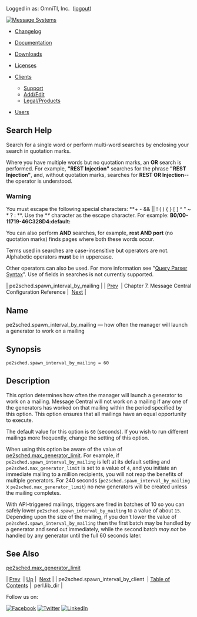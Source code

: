 Logged in as: OmniTI, Inc.  ([logout](https://support.messagesystems.com/logout.php))

[![Message Systems](https://support.messagesystems.com/images/ms-white205.png)](https://support.messagesystems.com/start.php) 

*   [Changelog](https://support.messagesystems.com/start.php?show=changelog)
*   [Documentation](https://support.messagesystems.com/docs/)
*   [Downloads](https://support.messagesystems.com/start.php)

*   [Licenses](https://support.messagesystems.com/license_summary.php)
*   <a href="">Clients</a>
    *   [Support](https://support.messagesystems.com/cs.php)
    *   [Add/Edit](https://support.messagesystems.com/edit_client.php)
    *   [Legal/Products](https://support.messagesystems.com/edit_products.php)
*   [Users](https://support.messagesystems.com/edit_customer.php)

## Search Help

Search for a single word or perform multi-word searches by enclosing your search in quotation marks.

Where you have multiple words but no quotation marks, an **OR** search is performed. For example, **"REST Injection"** searches for the phrase **"REST Injection"**, and, without quotation marks, searches for **REST OR Injection**--the operator is understood.

### Warning

You must escape the following special characters: **+ - && || ! ( ) { } [ ] ^ " ~ * ? : \**. Use the **\** character as the escape character. For example: **B0/00-11719-46C328D4\:default\:**

You can also perform **AND** searches, for example, **rest AND port** (no quotation marks) finds pages where both these words occur.

Terms used in searches are case-insensitive but operators are not. Alphabetic operators **must** be in uppercase.

Other operators can also be used. For more information see "[Query Parser Syntax](https://lucene.apache.org/core/old_versioned_docs/versions/3_0_0/queryparsersyntax.html)". Use of fields in searches is not currently supported.

| pe2sched.spawn_interval_by_mailing |
| [Prev](conf.pe2sched.spawn_interval_by_client.php)  | Chapter 7. Message Central Configuration Reference |  [Next](conf.perl.lib_dir.php) |

<a name="conf.pe2sched.spawn_interval_by_mailing"></a>
## Name

pe2sched.spawn_interval_by_mailing — how often the manager will launch a generator to work on a mailing

## Synopsis

`pe2sched.spawn_interval_by_mailing = 60`

<a name="idp2174560"></a>
## Description

This option determines how often the manager will launch a generator to work on a mailing. Message Central will not work on a mailing if any one of the generators has worked on that mailing within the period specified by this option. This option ensures that all mailings have an equal opportunity to execute.

The default value for this option is `60` (seconds). If you wish to run different mailings more frequently, change the setting of this option.

When using this option be aware of the value of [pe2sched.max_generator_limit](conf.pe2sched.max_generator_limit.php "pe2sched.max_generator_limit"). For example, if `pe2sched.spawn_interval_by_mailing` is left at its default setting and `pe2sched.max_generator_limit` is set to a value of `4`, and you initiate an immediate mailing to a million recipients, you will not reap the benefits of multiple generators. For 240 seconds (`pe2sched.spawn_interval_by_mailing` x `pe2sched.max_generator_limit`) no new generators will be created unless the mailing completes.

With API-triggered mailings, triggers are fired in batches of 10 so you can safely lower `pe2sched.spawn_interval_by_mailing` to a value of about `15`. Depending upon the size of the mailing, if you don't lower the value of `pe2sched.spawn_interval_by_mailing` then the first batch may be handled by a generator and send out immediately, while the second batch *may not*     be handled by any generator until the full 60 seconds later.

<a name="idp2184000"></a>
## See Also

[pe2sched.max_generator_limit](conf.pe2sched.max_generator_limit.php "pe2sched.max_generator_limit")

| [Prev](conf.pe2sched.spawn_interval_by_client.php)  | [Up](mc.conf.php) |  [Next](conf.perl.lib_dir.php) |
| pe2sched.spawn_interval_by_client  | [Table of Contents](index.php) |  perl.lib_dir |

Follow us on:

[![Facebook](https://support.messagesystems.com/images/icon-facebook.png)](http://www.facebook.com/messagesystems) [![Twitter](https://support.messagesystems.com/images/icon-twitter.png)](http://twitter.com/#!/MessageSystems) [![LinkedIn](https://support.messagesystems.com/images/icon-linkedin.png)](http://www.linkedin.com/company/message-systems)
